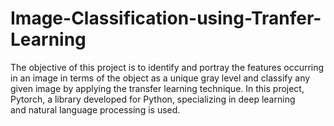 # Image-Classification-using-Tranfer-Learning
The objective of this project is to identify and portray the features occurring in an image in terms of the object as a unique gray level and classify any given image by applying the transfer learning technique. In this project, Pytorch, a library developed for Python, specializing in deep learning and natural language processing is used.

